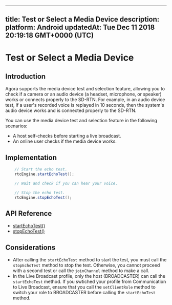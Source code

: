 
---
title: Test or Select a Media Device
description: 
platform: Android
updatedAt: Tue Dec 11 2018 20:19:18 GMT+0000 (UTC)
---
# Test or Select a Media Device
## Introduction

Agora supports the media device test and selection feature, allowing you to check if a camera or an audio device (a headset, microphone, or speaker) works or connects properly to the SD-RTN. For example, in an audio device test, if a user's recorded voice is replayed in 10 seconds, then the system's audio device works and is connected properly to the SD-RTN.

You can use the media device test and selection feature in the following scenarios:

- A host self-checks before starting a live broadcast.
- An online user checks if the media device works.

## Implementation

```Java
	// Start the echo test. 
	rtcEngine.startEchoTest();

	// Wait and check if you can hear your voice.

	// Stop the echo test. 
	rtcEngine.stopEchoTest();
```

## API Reference

- [startEchoTest()](https://docs.agora.io/en/Video/API%20Reference/java/classio_1_1agora_1_1rtc_1_1_rtc_engine.html#ac93b84c9ebbb32f5ee304732804ec1b9)
- [stopEchoTest()](https://docs.agora.io/en/Video/API%20Reference/java/classio_1_1agora_1_1rtc_1_1_rtc_engine.html#a01b8067275003c011f6d81bb41ee0fe1)

## Considerations

- After calling the `startEchoTest` method to start the test, you must call the `stopEchoTest` method to stop the test. Otherwise, you cannot proceed with a second test or call the `joinChannel` method to make a call. 
- In the Live Broadcast profile, only the host (BROADCASTER) can call the `startEchoTest` method. If you swtiched your profile from Communication to Live Broadcast, ensure that you call the `setClientRole` method to switch your role to BROADCASTER before calling the `startEchoTest` method.
